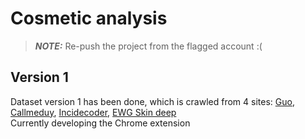 # Cosmetic analysis
> **_NOTE:_**  Re-push the project from the flagged account :(

## Version 1
Dataset version 1 has been done, which is crawled from 4 sites: [Guo](https://guo.vn/tra-cuu-thanh-phan-my-pham-cho-ba-bau), [Callmeduy](https://callmeduy.com/), [Incidecoder](https://incidecoder.com/), [EWG Skin deep](https://www.ewg.org/skindeep/)<br>
Currently developing the Chrome extension
